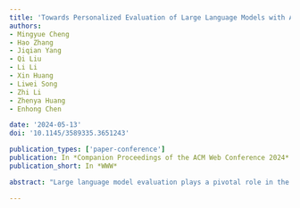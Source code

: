 ```yaml
---
title: 'Towards Personalized Evaluation of Large Language Models with An Anonymous Crowd-Sourcing Platform'
authors:
- Mingyue Cheng
- Hao Zhang
- Jiqian Yang
- Qi Liu
- Li Li
- Xin Huang
- Liwei Song
- Zhi Li
- Zhenya Huang
- Enhong Chen

date: '2024-05-13'
doi: '10.1145/3589335.3651243'

publication_types: ['paper-conference']
publication: In *Companion Proceedings of the ACM Web Conference 2024*
publication_short: In *WWW*

abstract: "Large language model evaluation plays a pivotal role in the enhancement of its capacity. Previously, numerous methods for evaluating large language models have been proposed in this area. Despite their effectiveness, these existing works mainly focus on assessing objective questions, overlooking the capability to evaluate subjective questions which is extremely common for large language models. Additionally, these methods predominantly utilize centralized datasets for evaluation, with question banks concentrated within the evaluation platforms themselves. Moreover, the evaluation processes employed by these platforms often overlook personalized factors, neglecting to consider the individual characteristics of both the evaluators and the models being evaluated. To address these limitations, we propose a novel anonymous crowd-sourcing evaluation platform, BingJian, for large language models that employs a competitive scoring mechanism where users participate in ranking models based on their performance. This platform stands out not only for its support of centralized evaluations to assess the general capabilities of models but also for offering an open evaluation gateway. Through this gateway, users have the opportunity to submit their questions, testing the models on a personalized and potentially broader range of capabilities. Furthermore, our platform introduces personalized evaluation scenarios, leveraging various forms of human-computer interaction to assess large language models in a manner that accounts for individual user preferences and contexts. The demonstration of BingJian can be accessed at https://github.com/Mingyue-Cheng/Bingjian."

---
```

